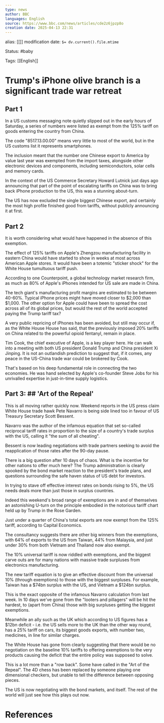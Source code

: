 ```yaml
---
type: news
author: BBC
languages: English
source: https://www.bbc.com/news/articles/cde2z6jpzp8o
creation date: 2025-04-13 22:31
---
```

alias: [[]]
modification date: `$= dv.current().file.mtime`

Status: #baby 

Tags: [[English]]

# Trump's iPhone olive branch is a significant trade war retreat

## Part 1

In a US customs messaging note quietly slipped out in the early hours of Saturday, a series of numbers were listed as exempt from the 125% tariff on goods entering the country from China.

The code "8517.13.00.00" means very little to most of the world, but in the US customs list it represents smartphones.

The inclusion meant that the number one Chinese export to America by value last year was exempted from the import taxes, alongside other electronic devices and components, including semiconductors, solar cells and memory cards.

In the context of the US Commerce Secretary Howard Lutnick just days ago announcing that part of the point of escalating tariffs on China was to bring back iPhone production to the US, this was a stunning about-turn.

The US has now excluded the single biggest Chinese export, and certainly the most high profile finished good from tariffs, without publicly announcing it at first.

## Part 2

It is worth considering what would have happened in the absence of this exemption.

The effect of 125% tariffs on Apple's Zhengzou manufacturing facility in eastern China would have started to show in weeks at most across American Apple stores. It would have been a totemic "sticker shock" for the White House tumultuous tariff push.

According to one Counterpoint, a global technology market research firm, as much as 80% of Apple's iPhones intended for US sale are made in China.

The tech giant's manufacturing profit margins are estimated to be between 40-60%. Typical iPhone prices might have moved closer to $2,000 than $1,000. The other option for Apple could have been to spread the cost across all of its global prices, but would the rest of the world accepted paying the Trump tariff tax?

A very public repricing of iPhones has been avoided, but still may occur if, as the White House House has said, that the previously imposed 20% tariffs on China related to the powerful opioid fentanyl, remain in place.

Tim Cook, the chief executive of Apple, is a key player here. He can walk into a meeting with both US president Donald Trump and China president Xi Jinping. It is not an outlandish prediction to suggest that, if it comes, any peace in the US-China trade war could be brokered by Cook.

That's based on his deep fundamental role in connecting the two economies. He was hand selected by Apple's co-founder Steve Jobs for his unrivalled expertise in just-in-time supply logistics.

## Part 3: ## 'Art of the Repeal'

This is all moving rather quickly now. Weekend reports in the US press claim White House trade hawk Pete Navarro is being side lined too in favour of US Treasury Secretary Scott Bessent.

Navarro was the author of the infamous equation that set so-called reciprocal tariff rates in proportion to the size of a country's trade surplus with the US, calling it "the sum of all cheating".

Bessent is now leading negotiations with trade partners seeking to avoid the reapplication of those rates after the 90-day pause.

There is a big question after 10 days of chaos. What is the incentive for other nations to offer much here? The Trump administration is clearly spooked by the bond market reaction to the president's trade plans, and questions surrounding the safe haven status of US debt for investors.

In trying to stave off effective interest rates on bonds rising to 5%, the US needs deals more than just those in surplus countries.

Indeed this weekend's broad range of exemptions are in and of themselves an astonishing U-turn on the principle embodied in the notorious tariff chart held up by Trump in the Rose Garden.

Just under a quarter of China's total exports are now exempt from the 125% tariff, according to Capital Economics.

The consultancy suggests there are other big winners from the exemptions, with 64% of exports to the US from Taiwan, 44% from Malaysia, and just under 30% from both Vietnam and Thailand now also exempt.

The 10% universal tariff is now riddled with exemptions, and the biggest carve outs are for many nations with massive trade surpluses from electronics manufacturing.

The new tariff equation is to give an effective discount from the universal 10% (through exemptions) to those with the biggest surpluses. For example, Taiwan has a $74bn surplus with the US, and Vietnam a $124bn surplus.

This is the exact opposite of the infamous Navarro calculation from last week. In 10 days we've gone from the "looters and pillagers" will be hit the hardest, to (apart from China) those with big surpluses getting the biggest exemptions.

Meanwhile an ally such as the UK which according to US figures has a $12bn deficit - i.e. the US sells more to the UK than the other way round, has a 25% tariff on cars, its biggest goods exports, with number two, medicines, in line for similar charges.

The White House has gone from clearly suggesting that there would be no negotiation on the baseline 10% tariffs to offering exemptions to the very products causing the deficit that the entire policy was supposed to solve.

This is a lot more than a "row back". Some have called in the "Art of the Repeal". The 4D chess has been replaced by someone playing one dimensional checkers, but unable to tell the difference between opposing pieces.

The US is now negotiating with the bond markets, and itself. The rest of the world will just see how this plays out now.











# References